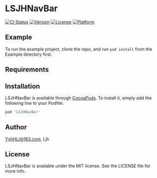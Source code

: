 # LSJHNavBar

[![CI Status](https://img.shields.io/travis/YxhHLi@163.com/LSJHNavBar.svg?style=flat)](https://travis-ci.org/YxhHLi@163.com/LSJHNavBar)
[![Version](https://img.shields.io/cocoapods/v/LSJHNavBar.svg?style=flat)](https://cocoapods.org/pods/LSJHNavBar)
[![License](https://img.shields.io/cocoapods/l/LSJHNavBar.svg?style=flat)](https://cocoapods.org/pods/LSJHNavBar)
[![Platform](https://img.shields.io/cocoapods/p/LSJHNavBar.svg?style=flat)](https://cocoapods.org/pods/LSJHNavBar)

## Example

To run the example project, clone the repo, and run `pod install` from the Example directory first.

## Requirements

## Installation

LSJHNavBar is available through [CocoaPods](https://cocoapods.org). To install
it, simply add the following line to your Podfile:

```ruby
pod 'LSJHNavBar'
```

## Author

YxhHLi@163.com, Ljh

## License

LSJHNavBar is available under the MIT license. See the LICENSE file for more info.
